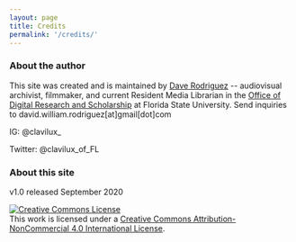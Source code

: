 ```yaml
---
layout: page
title: Credits
permalink: '/credits/'
---
```


### About the author
This site was created and is maintained by [Dave Rodriguez](https://claviluxarchival.com/) -- audiovisual archivist, filmmaker, and current Resident Media Librarian in the [Office of Digital Research and Scholarship](https://www.lib.fsu.edu/drs) at Florida State University. Send inquiries to david.william.rodriguez[at]gmail[dot]com

IG: @clavilux_

Twitter: @clavilux_of_FL

### About this site
v1.0 released September 2020

<a rel="license" href="http://creativecommons.org/licenses/by-nc/4.0/"><img alt="Creative Commons License" style="border-width:0" src="https://i.creativecommons.org/l/by-nc/4.0/88x31.png" /></a><br />This work is licensed under a <a rel="license" href="http://creativecommons.org/licenses/by-nc/4.0/">Creative Commons Attribution-NonCommercial 4.0 International License</a>.
